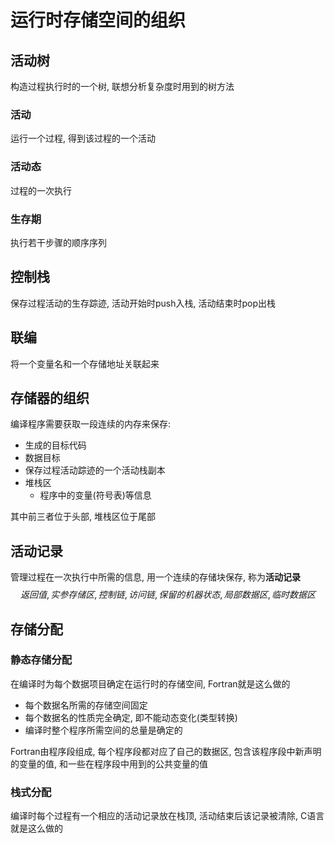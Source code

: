 # 运行时存储空间的组织
## 活动树
构造过程执行时的一个树, 联想分析复杂度时用到的树方法
### 活动
运行一个过程, 得到该过程的一个活动
### 活动态
过程的一次执行
### 生存期
执行若干步骤的顺序序列
## 控制栈
保存过程活动的生存踪迹, 活动开始时push入栈, 活动结束时pop出栈

## 联编
将一个变量名和一个存储地址关联起来

## 存储器的组织
编译程序需要获取一段连续的内存来保存:
- 生成的目标代码
- 数据目标
- 保存过程活动踪迹的一个活动栈副本
- 堆栈区
  - 程序中的变量(符号表)等信息

其中前三者位于头部, 堆栈区位于尾部


## 活动记录
管理过程在一次执行中所需的信息, 用一个连续的存储块保存, 称为**活动记录**
$$返回值, 实参存储区, 控制链, 访问链, 保留的机器状态, 局部数据区, 临时数据区$$

## 存储分配
### 静态存储分配
在编译时为每个数据项目确定在运行时的存储空间, Fortran就是这么做的
- 每个数据名所需的存储空间固定
- 每个数据名的性质完全确定, 即不能动态变化(类型转换)
- 编译时整个程序所需空间的总量是确定的

Fortran由程序段组成, 每个程序段都对应了自己的数据区, 包含该程序段中新声明的变量的值, 和一些在程序段中用到的公共变量的值

### 栈式分配
编译时每个过程有一个相应的活动记录放在栈顶, 活动结束后该记录被清除, C语言就是这么做的
